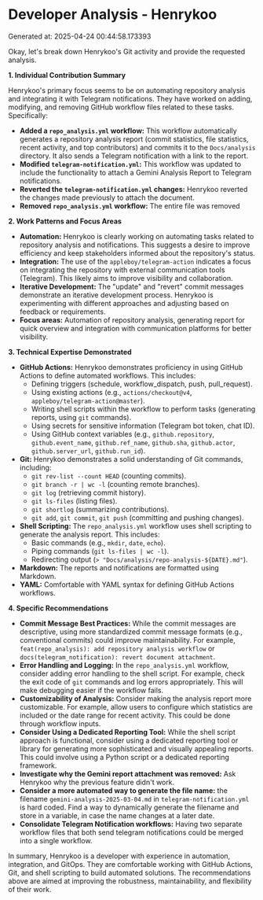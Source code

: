 # Developer Analysis - Henrykoo
Generated at: 2025-04-24 00:44:58.173393

Okay, let's break down Henrykoo's Git activity and provide the requested analysis.

**1. Individual Contribution Summary**

Henrykoo's primary focus seems to be on automating repository analysis and integrating it with Telegram notifications.  They have worked on adding, modifying, and removing GitHub workflow files related to these tasks. Specifically:

*   **Added a `repo_analysis.yml` workflow:**  This workflow automatically generates a repository analysis report (commit statistics, file statistics, recent activity, and top contributors) and commits it to the `Docs/analysis` directory. It also sends a Telegram notification with a link to the report.
*   **Modified `telegram-notification.yml`:** This workflow was updated to include the functionality to attach a Gemini Analysis Report to Telegram notifications.
*   **Reverted the `telegram-notification.yml` changes:** Henrykoo reverted the changes made previously to attach the document.
*   **Removed `repo_analysis.yml` workflow:** The entire file was removed

**2. Work Patterns and Focus Areas**

*   **Automation:** Henrykoo is clearly working on automating tasks related to repository analysis and notifications.  This suggests a desire to improve efficiency and keep stakeholders informed about the repository's status.
*   **Integration:**  The use of the `appleboy/telegram-action` indicates a focus on integrating the repository with external communication tools (Telegram). This likely aims to improve visibility and collaboration.
*   **Iterative Development:** The "update" and "revert" commit messages demonstrate an iterative development process.  Henrykoo is experimenting with different approaches and adjusting based on feedback or requirements.
*   **Focus areas:** Automation of repository analysis, generating report for quick overview and integration with communication platforms for better visibility.

**3. Technical Expertise Demonstrated**

*   **GitHub Actions:**  Henrykoo demonstrates proficiency in using GitHub Actions to define automated workflows.  This includes:
    *   Defining triggers (schedule, workflow_dispatch, push, pull_request).
    *   Using existing actions (e.g., `actions/checkout@v4`, `appleboy/telegram-action@master`).
    *   Writing shell scripts within the workflow to perform tasks (generating reports, using `git` commands).
    *   Using secrets for sensitive information (Telegram bot token, chat ID).
    *   Using GitHub context variables (e.g., `github.repository`, `github.event_name`, `github.ref_name`, `github.sha`, `github.actor`, `github.server_url`, `github.run_id`).
*   **Git:**  Henrykoo demonstrates a solid understanding of Git commands, including:
    *   `git rev-list --count HEAD` (counting commits).
    *   `git branch -r | wc -l` (counting remote branches).
    *   `git log` (retrieving commit history).
    *   `git ls-files` (listing files).
    *   `git shortlog` (summarizing contributions).
    *   `git add`, `git commit`, `git push` (committing and pushing changes).
*   **Shell Scripting:**  The `repo_analysis.yml` workflow uses shell scripting to generate the analysis report.  This includes:
    *   Basic commands (e.g., `mkdir`, `date`, `echo`).
    *   Piping commands (`git ls-files | wc -l`).
    *   Redirecting output (`> "Docs/analysis/repo-analysis-${DATE}.md"`).
*   **Markdown:**  The reports and notifications are formatted using Markdown.
*   **YAML:** Comfortable with YAML syntax for defining GitHub Actions workflows.

**4. Specific Recommendations**

*   **Commit Message Best Practices:** While the commit messages are descriptive, using more standardized commit message formats (e.g., conventional commits) could improve maintainability.  For example, `feat(repo_analysis): add repository analysis workflow` or `docs(telegram_notification): revert document attachment`.
*   **Error Handling and Logging:** In the `repo_analysis.yml` workflow, consider adding error handling to the shell script.  For example, check the exit code of `git` commands and log errors appropriately.  This will make debugging easier if the workflow fails.
*   **Customizability of Analysis:** Consider making the analysis report more customizable.  For example, allow users to configure which statistics are included or the date range for recent activity.  This could be done through workflow inputs.
*   **Consider Using a Dedicated Reporting Tool:** While the shell script approach is functional, consider using a dedicated reporting tool or library for generating more sophisticated and visually appealing reports.  This could involve using a Python script or a dedicated reporting framework.
*   **Investigate why the Gemini report attachment was removed:** Ask Henrykoo why the previous feature didn't work.
*   **Consider a more automated way to generate the file name:** the filename `gemini-analysis-2025-03-04.md` in  `telegram-notification.yml` is hard coded. Find a way to dynamically generate the filename and store in a variable, in case the name changes at a later date.
*    **Consolidate Telegram Notification workflows:** Having two separate workflow files that both send telegram notifications could be merged into a single workflow.

In summary, Henrykoo is a developer with experience in automation, integration, and GitOps. They are comfortable working with GitHub Actions, Git, and shell scripting to build automated solutions. The recommendations above are aimed at improving the robustness, maintainability, and flexibility of their work.
